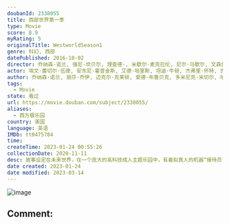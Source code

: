 ```yaml
---
doubanId: 2338055
title: 西部世界第一季
type: Movie
score: 8.9
myRating: 5
originalTitle: WestworldSeason1
genre: 科幻, 西部
datePublished: 2016-10-02
director: 乔纳森·诺兰, 强尼·坎贝尔, 理查德·, 米歇尔·麦克拉伦, 尼尔·马歇尔, 文森佐·纳塔利, 弗雷德·托耶, 斯蒂芬·威廉姆斯
actor: 埃文·蕾切尔·伍德, 安东尼·霍普金斯, 艾德·哈里斯, 坦迪·牛顿, 杰弗里·怀特, 吉米·辛普森, 詹姆斯·麦斯登, 本·巴恩斯, 英格丽德·波尔索·贝达尔, 卢克·海姆斯沃斯, 西瑟·巴比特·科努德森, 安吉拉·萨拉弗安, 珊农·沃德华德, 西蒙·夸特曼, 小克利夫顿·克林斯, 罗德里戈·桑托罗, 奥利弗·贝尔, 莱昂纳多·吴, 詹姆斯·兰德里·赫伯特, 路易斯·赫特哈姆, 杰弗里·丹尼尔·菲利普斯, 泰莎·汤普森, 米兰达·奥图, 库里·格拉汉姆, 凯尔·柏海莫, 凯姬·迈克拉瑞, 奥利维亚·梅, 杰姬·摩尔, 妲露拉·莱莉, 史蒂文·奥格, 罗比·史密斯, 乔什·克拉克, 梅森·麦卡利, 布兰登·范弗利特, 莉娜·乔格斯, 吉米·索瑞茜莉, 丽丽·博尔丹, 妮娅·金斯利, 加里·西弗斯, 韦德·威廉姆斯, 安德鲁·康斯坦丁尼, 达瑞尔·切尔尼, 迈克尔·凯斯, 卡尔·, 迪兰·科宁, 布拉德福德·塔图姆, 莉莉·西蒙斯, 博亚娜·诺瓦科维奇, 米奇·西罗亚
author: 乔纳森·诺兰, 丽莎·乔伊, 迈克尔·克莱顿, 爱德·布鲁贝克, 多米尼克·米切尔, 哈莉·韦格林·格罗斯, 游朝凯, 丹·迪茨, 凯茜·林根费尔特, 丹尼尔·
tags:
  - Movie
state: 看过
url: https://movie.douban.com/subject/2338055/
aliases:
  - 西方极乐园
country: 美国
language: 英语
IMDb: tt0475784
time: 
createTime: 2023-01-24 00:55:26
collectionDate: 2020-11-11
desc: 故事设定在未来世界，在一个庞大的高科技成人主题乐园中，有着拟真人的机器“接待员”能让游客享尽情欲、暴力等欲望的放纵，主要叙述被称为“西部世界”的未来主题公园。它提供给游客杀戮与性欲的满足。但是在这世...
date created: 2023-01-24
date modified: 2023-03-14
---
```


![image](p2403347953.jpg)

Comment:
---
